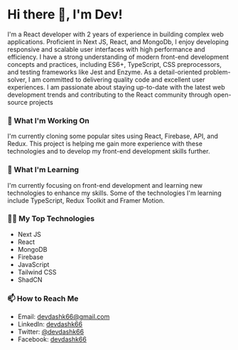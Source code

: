 # Hi there 👋, I'm Dev!

I'm a React developer with 2 years of experience in building complex web applications. Proficient in Next JS, React, and MongoDb, I enjoy developing responsive and scalable user interfaces with high performance and efficiency. I have a strong understanding of modern front-end development concepts and practices, including ES6+, TypeScript, CSS preprocessors, and testing frameworks like Jest and Enzyme. As a detail-oriented problem-solver, I am committed to delivering quality code and excellent user experiences. I am passionate about staying up-to-date with the latest web development trends and contributing to the React community through open-source projects

### 🔭 What I'm Working On

I'm currently cloning some popular sites using React, Firebase, API, and Redux. This project is helping me gain more experience with these technologies and to develop my front-end development skills further.

### 🌱 What I'm Learning

I'm currently focusing on front-end development and learning new technologies to enhance my skills. Some of the technologies I'm learning include TypeScript, Redux Toolkit and Framer Motion.

### 👨‍💻 My Top Technologies

- Next JS
- React
- MongoDB
- Firebase
- JavaScript
- Tailwind CSS
- ShadCN


### 📫 How to Reach Me

- Email: devdashk66@gmail.com
- LinkedIn: [devdashk66](https://www.linkedin.com/in/devdashk66/)
- Twitter: [@devdashk66](https://twitter.com/devdashk66)
- Facebook: [devdashk66](https://www.facebook.com/devdashk66/)
